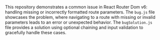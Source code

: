 This repository demonstrates a common issue in React Router Dom v6: handling missing or incorrectly formatted route parameters. The `bug.js` file showcases the problem, where navigating to a route with missing or invalid parameters leads to an error or unexpected behavior. The `bugSolution.js` file provides a solution using optional chaining and input validation to gracefully handle these cases.